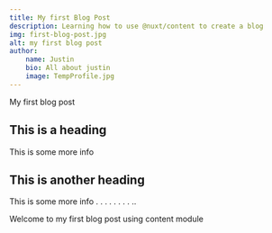 ```yaml
---
title: My first Blog Post
description: Learning how to use @nuxt/content to create a blog
img: first-blog-post.jpg
alt: my first blog post
author:
    name: Justin 
    bio: All about justin
    image: TempProfile.jpg
---
```

My first blog post

## This is a heading

This is some more info

<info-box>
  <template #info-box>
    This is a vue component inside markdown using slots
  </template>
</info-box>



## This is another heading

This is some more info
.
.
.
.
.
.
.
.
..


Welcome to my first blog post using content module